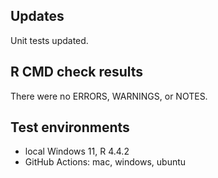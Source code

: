 ## Updates
Unit tests updated.

## R CMD check results
There were no ERRORS, WARNINGS, or NOTES.

## Test environments
* local Windows 11, R 4.4.2
* GitHub Actions: mac, windows, ubuntu
